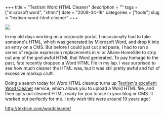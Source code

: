 +++
title = "Textism Word HTML Cleaner"
description = ""
tags = ["microsoft word", "xhtml"]
date = "2008-04-18"
categories = ["tools"]
slug = "textism-word-html-cleaner"
+++


<div class="tool-screenshot mb1"><a href="http://textism.com/wordcleaner/"><img id='bluga-thumbnail-2840' class='bluga-thumbnail custom' src='http://media.konigi.com/bluga/
wt52333bb6ba7fd_custom.jpg'/></a></div><p>In my old days working on a corporate portal, I occasionally had to take someone's HTML, which was generated by Microsoft Word, and drop it into an entry on a CMS. But before I could just cut and paste, I had to run a series of regular expression replacements in vi or Allaire HomeSite to strip out any of the god awful HTML that Word generated. To pay homage to the past, fate recently dropped a Word HTML file in my lap. I was surprised to see how much cleaner the HTML was, but it was still pretty awful and full of excessive markup cruft.</p>
<p>Doing a search today for Word HTML cleanup turns up <a href="http://textism.com/wordcleaner/">Textism's excellent Word Cleaner</a> service, which allows you to upload a Word HTML file, and then spits out cleaned HTML ready for you to use in your blog or CMS. It worked out perfectly for me. I only wish this were around 10 years ago!</p>
  
<p><a href="http://textism.com/wordcleaner/">http://textism.com/wordcleaner/</a></p>
      
